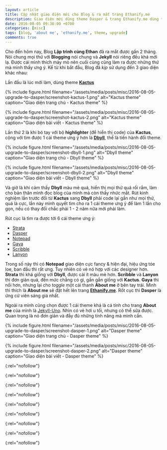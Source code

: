```yaml
---
layout: article
title: Cập nhật giao diện mới cho Blog & ra mắt trang Ethanify.me 
description: Giao diện mới dùng theme Dasper & trang Ethanify.me dùng theme Jekyll-Uno
date: 2016-08-05 09:38:00 +0700
categories: [misc]
tags: [blog, 'about me', 'ethanify.me', theme, upgrade]
comments: true
---
```


Cho đến hôm nay, Blog **Lập trình cùng Ethan** đã ra mắt được gần 2 tháng. Nói chung mọi thứ với **Blogging** nói chung và **Jekyll** nói riêng đều khá mới lạ. Được cái mình thích mày mò nên cuối cùng cũng làm ra được những thứ mà mình thấy ưng ý. Kể từ khi bắt đầu, Blog đã *kịp* sử dụng đến 3 giao diện khác nhau:

Lần đầu là lúc mới làm, dùng theme **[Kactus][]**

{% include figure.html
   filename="/assets/media/posts/misc/2016-08-05-upgrade-to-dasper/screenshot-kactus-1.png"
   alt="Kactus theme"
   caption="Giao diện trang chủ - Kactus theme" %}

{% include figure.html
   filename="/assets/media/posts/misc/2016-08-05-upgrade-to-dasper/screenshot-kactus-2.png"
   alt="Kactus theme"
   caption="Giao diện bài viết - Kactus theme" %}

Lần thứ 2 là khi bó tay với bộ **highlighter** (để hiển thị code) của **Kactus**, cộng với tìm được 1 cái theme ưng ý hơn là **[Dbyll][]**, thế là tiến hành đổi theme.

{% include figure.html
   filename="/assets/media/posts/misc/2016-08-05-upgrade-to-dasper/screenshot-dbyll-1.png"
   alt="Dbyll theme"
   caption="Giao diện trang chủ - Dbyll theme" %}

{% include figure.html
   filename="/assets/media/posts/misc/2016-08-05-upgrade-to-dasper/screenshot-dbyll-2.png"
   alt="Dbyll theme"
   caption="Giao diện bài viết - Dbyll theme" %}

Và giờ là khi cảm thấy **Dbyll** màu mè quá, hiển thị mọi thứ quá rối rắm, làm cho bản thân mình đọc blog của mình mà còn thấy nhức mắt. Rút kinh nghiệm lần trước đổi từ **Kactus** sang **Dbyll** phải code lại gần như mọi thứ, quá là cực, lần này mình quyết tìm cho ra 1 cái theme ưng ý để làm 1 lần cho gọn, nếu có thay đổi chắc phải 1 - 2 năm nữa mới phải làm.

Rút cục là tìm ra được tới 6 cái theme ưng ý:

* [Strata][]
* [Dasper][]
* [Notepad][]
* [Gaya][]
* [Scribble][]
* [Lanyon][]

Trong số này thì có **Notepad** giao diện cực fancy & hiện đại, hiệu ứng tóe loe, ban đầu thì rất ưng. Tuy nhiên có vẻ nó hợp với các designer hơn. **Strata** thì khá giống với **Dbyll**, được cái ít màu mè hơn. **Scribble** và **Lanyon** thì đơn giản quá, đến mức chẳng có gì, gần gần giống với **Kactus**. **Gaya** thì nổi hơn, nhưng lại cho *toggle* một cái thanh **About me** ở bên tay trái. Mình thì thích là **About me** sẽ đặt hết lên trang **[Ethanify.me][]**. Rốt cục thì **Dasper** là ứng cử viên sáng giá nhất.

Ngoài ra mình cũng chọn được 1 cái theme khá là cá tính cho trang **About me** của mình là [Jekyll-Uno][]. Nhìn có vẻ hơi u tối, nhưng có thể sửa được. Quan trọng là nó đơn giản và đầy đủ những tính năng mà mình cần.

{% include figure.html
   filename="/assets/media/posts/misc/2016-08-05-upgrade-to-dasper/screenshot-dasper-1.png"
   alt="Dasper theme"
   caption="Giao diện trang chủ - Dasper theme" %}

{% include figure.html
   filename="/assets/media/posts/misc/2016-08-05-upgrade-to-dasper/screenshot-dasper-2.png"
   alt="Dasper theme"
   caption="Giao diện bài viết - Dasper theme" %}

[Ethanify.me]:  http://ethanify.me

[Kactus]:       http://nick.balestra.ch/2015/Kactus/
{:rel="nofollow"}

[Dbyll]:        http://dbtek.github.io/dbyll/
{:rel="nofollow"}

[Strata]:       http://davidforster.com/strata-jekyll/
{:rel="nofollow"}

[Dasper]:       http://jekyllthemes.org/themes/dasper/
{:rel="nofollow"}

[Notepad]:      http://hmfaysal.me/Notepad/
{:rel="nofollow"}

[Gaya]:         http://gayan.me/gaya/
{:rel="nofollow"}

[Scribble]:     http://scribble.muan.co/
{:rel="nofollow"}

[Lanyon]:       http://lanyon.getpoole.com/
{:rel="nofollow"}

[Jekyll-Uno]:   http://joshgerdes.com/jekyll-uno/
{:rel="nofollow"}
